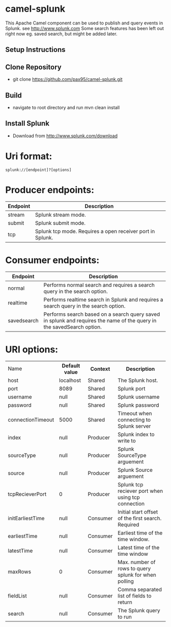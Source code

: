 camel-splunk 
============
This Apache Camel component can be used to publish and query events in Splunk.
see http://www.splunk.com
Some search features has been left out right now eg. saved search, but might be added later.

## Setup Instructions

## Clone Repository

*  git clone https://github.com/pax95/camel-splunk.git

## Build

*  navigate to root directory and run mvn clean install

## Install Splunk

*  Download from http://www.splunk.com/download

Uri format:
===========
	splunk://[endpoint]?[options]

Producer endpoints:
===================
<table>
  <thead>
    <th>Endpoint</th>
    <th>Description</th>
  </thead>
  <tr>
    <td>stream</td>
    <td>Splunk stream mode.</td>
  </tr>
  <tr>
    <td>submit</td>
    <td>Splunk submit mode.</td>
  </tr>
  <tr>
    <td>tcp</td>
    <td>Splunk tcp mode. Requires a open receiver port in Splunk.</td>
  </tr>
</table>


Consumer endpoints:
===================
<table>
  <thead>
    <th>Endpoint</th>
    <th>Description</th>
  </thead>
  <tr>
    <td>normal</td>
    <td>Performs normal search and requires a search query in the search option.</td>
  </tr>
  <tr>
    <td>realtime</td>
    <td>Performs realtime search in Splunk and requires a search query in the search option.</td>
  </tr>
  <tr>
    <td>savedsearch</td>
    <td>Performs search based on a search query saved in splunk and requires the name of the query in the savedSearch option.</td>
  </tr>
</table>


URI options:
============
<table>
  <tr>
    <td>Name</td>
    <th>Default value</th>
    <th>Context</th>
    <th>Description</th>
  </tr>
  <tr>
    <td>host</td>
    <td>localhost</td>
    <td>Shared</td>
    <td>The Splunk host.</td>
  </tr>
  <tr>
    <td>port</td>
    <td>8089</td>
    <td>Shared</td>
    <td>Splunk port</td>
  </tr>
  <tr>
    <td>username</td>
    <td>null</td>
    <td>Shared</td>
    <td>Splunk username</td>
  </tr>
  <tr>
    <td>password</td>
    <td>null</td>
    <td>Shared</td>
    <td>Splunk password</td>
  </tr>
  <tr>
    <td>connectionTimeout</td>
    <td>5000</td>
    <td>Shared</td>
    <td>Timeout when connecting to Splunk server</td>
  </tr>
  <tr>
    <td>index</td>
    <td>null</td>
    <td>Producer</td>
    <td>Splunk index to write to</td>
  </tr>
  <tr>
    <td>sourceType</td>
    <td>null</td>
    <td>Producer</td>
    <td>Splunk SourceType arguement</td>
  </tr>
  <tr>
    <td>source</td>
    <td>null</td>
    <td>Producer</td>
    <td>Splunk Source arguement</td>
  </tr>
  <tr>
    <td>tcpRecieverPort</td>
    <td>0</td>
    <td>Producer</td>
    <td>Splunk tcp reciever port when using tcp connection</td>
  </tr>
  <tr>
    <td>initEarliestTime</td>
    <td>null</td>
    <td>Consumer</td>
    <td>Initial start offset of the first search. Required</td>
  </tr>
  <tr>
    <td>earliestTime</td>
    <td>null</td>
    <td>Consumer</td>
    <td>Earliest time of the time window.</td>
  </tr>
  <tr>
    <td>latestTime</td>
    <td>null</td>
    <td>Consumer</td>
    <td>Latest time of the time window</td>
  </tr>
   <tr>
    <td>maxRows</td>
    <td>0</td>
    <td>Consumer</td>
    <td>Max. number of rows to query splunk for when polling</td>
  </tr>
  <tr>
    <td>fieldList</td>
    <td>null</td>
    <td>Consumer</td>
    <td>Comma separated list of fields to return</td>
  </tr>
  <tr>
    <td>search</td>
    <td>null</td>
    <td>Consumer</td>
    <td>The Splunk query to run</td>
  </tr>
</table>
